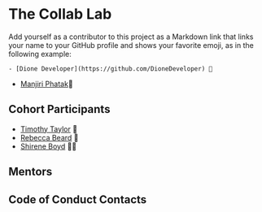 # The Collab Lab

Add yourself as a contributor to this project as a Markdown link that links your name to your GitHub profile and shows your favorite emoji, as in the following example:

    - [Dione Developer](https://github.com/DioneDeveloper) 💅

- [Manjiri Phatak](https://github.com/manjiriphatak)🍾

## Cohort Participants

- [Timothy Taylor](https://github.com/timothy-taylor) 🌱
- [Rebecca Beard](https://github.com/rjwbeard) 🤠
- [Shirene Boyd](https://github.com/shirenekboyd) :biking_woman:  

## Mentors

## Code of Conduct Contacts
